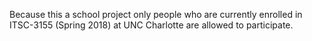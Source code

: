 Because this a school project only people who are currently enrolled in ITSC-3155 (Spring 2018) at UNC Charlotte
are allowed to participate. 
